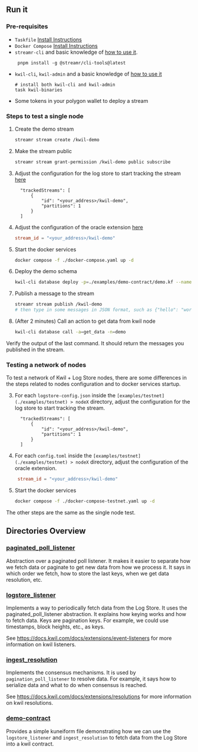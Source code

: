 ## Run it

### Pre-requisites

- `Taskfile` [Install Instructions](https://taskfile.dev/installation)
- `Docker Compose` [Install Instructions](https://docs.docker.com/compose)
- `streamr-cli` and basic knowledge of [how to use it](https://docs.streamr.network/usage/cli-tool).
  ```shell
   pnpm install -g @streamr/cli-tools@latest
   ```
- `kwil-cli`, `kwil-admin` and a basic knowledge of [how to use it](https://docs.kwil.com/docs/kwil-cli/installation)
  ```shell
  # install both kwil-cli and kwil-admin
  task kwil-binaries
  ```
- Some tokens in your polygon wallet to deploy a stream

### Steps to test a single node

1. Create the demo stream
    ```bash
   streamr stream create /kwil-demo
    ```

2. Make the stream public
    ```bash
   streamr stream grant-permission /kwil-demo public subscribe
    ```

3. Adjust the configuration for the log store to start tracking the stream [here](./examples/single-node/logstore-node-config.json)
   ```
     "trackedStreams": [
         {
             "id": "<your_address>/kwil-demo",
             "partitions": 1
         }
     ]
   ```

4. Adjust the configuration of the oracle extension [here](./examples/single-node/config.toml)
   ```toml
   stream_id = "<your_address>/kwil-demo"
   ```

5. Start the docker services
   ```bash
   docker compose -f ./docker-compose.yaml up -d
   ```

6. Deploy the demo schema
   ```bash
   kwil-cli database deploy -p=./examples/demo-contract/demo.kf --name=demo --sync
    ```

7. Publish a message to the stream
    ```bash
   streamr stream publish /kwil-demo
   # then type in some messages in JSON format, such as {"hello": "world"}
    ```

8. (After 2 minutes) Call an action to get data from kwil node
    ```bash
    kwil-cli database call -a=get_data -n=demo
   ```

Verify the output of the last command. It should return the messages you published in the stream.

### Testing a network of nodes

To test a network of Kwil + Log Store nodes, there are some differences in the steps related to nodes configuration and to docker services startup.

3. For each `logstore-config.json` inside the `[examples/testnet](./examples/testnet) > nodeX` directory, adjust the configuration for the log store to start tracking the stream.
   ```
     "trackedStreams": [
         {
             "id": "<your_address>/kwil-demo",
             "partitions": 1
         }
     ]
   ```

4. For each `config.toml` inside the `[examples/testnet](./examples/testnet) > nodeX` directory, adjust the configuration of the oracle extension.
   ```toml
    stream_id = "<your_address>/kwil-demo"
    ```
5. Start the docker services
   ```bash
   docker compose -f ./docker-compose-testnet.yaml up -d
   ```

The other steps are the same as the single node test.

## Directories Overview

### [paginated_poll_listener](./internal/paginated_poll_listener)

Abstraction over a paginated poll listener. It makes it easier to separate how we fetch data or paginate to get new data from how we process it.
It says in which order we fetch, how to store the last keys, when we get data resolution, etc.

### [logstore_listener](internal/extensions/listeners/logstore_listener)

Implements a way to periodically fetch data from the Log Store. It uses the paginated_poll_listener abstraction. It explains how keying works and how to fetch data. Keys are pagination keys. For example, we could use timestamps, block heights, etc., as keys.

See https://docs.kwil.com/docs/extensions/event-listeners for more information on kwil listeners.

### [ingest_resolution](internal/extensions/resolutions/ingest_resolution)

Implements the consensus mechanisms. It is used by `pagination_poll_listener` to resolve data. For example, it says how to serialize data and what to do when consensus is reached.

See https://docs.kwil.com/docs/extensions/resolutions for more information on kwil resolutions.

### [demo-contract](./examples/demo-contract)

Provides a simple kuneiform file demonstrating how we can use the `logstore_listener` and `ingest_resolution` to fetch data from the Log Store into a kwil contract.
